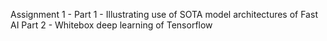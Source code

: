 Assignment 1 -
Part 1 -  Illustrating use of SOTA model architectures of Fast AI
Part 2 -  Whitebox deep learning of Tensorflow
